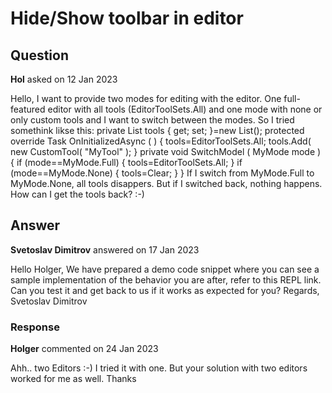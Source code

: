 # Hide/Show toolbar in editor

## Question

**Hol** asked on 12 Jan 2023

Hello, I want to provide two modes for editing with the editor. One full-featured editor with all tools (EditorToolSets.All) and one mode with none or only custom tools and I want to switch between the modes. So I tried somethink likse this: private List <IEditorTool> tools { get; set; }=new List<IEditorTool>(); protected override Task OnInitializedAsync ( ) {
tools=EditorToolSets.All;
tools.Add( new CustomTool( "MyTool" );
} private void SwitchModel ( MyMode mode ) { if (mode==MyMode.Full)
{
tools=EditorToolSets.All;
} if (mode==MyMode.None)
{
tools=Clear;
}
} If I switch from MyMode.Full to MyMode.None, all tools disappers. But if I switched back, nothing happens. How can I get the tools back? :-)

## Answer

**Svetoslav Dimitrov** answered on 17 Jan 2023

Hello Holger, We have prepared a demo code snippet where you can see a sample implementation of the behavior you are after, refer to this REPL link. Can you test it and get back to us if it works as expected for you? Regards, Svetoslav Dimitrov

### Response

**Holger** commented on 24 Jan 2023

Ahh.. two Editors :-) I tried it with one. But your solution with two editors worked for me as well. Thanks
